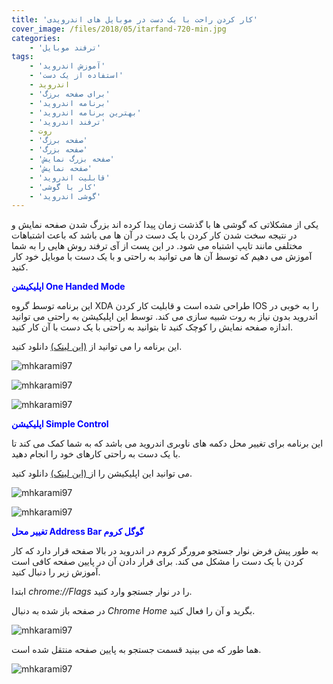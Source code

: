 ```yaml
---
title: 'کار کردن راحت با یک دست در موبایل های اندرویدی'
cover_image: /files/2018/05/itarfand-720-min.jpg
categories:
    - 'ترفند موبایل'
tags:
    - 'آموزش اندروید'
    - 'استفاده از یک دست'
    - اندروید
    - 'برای صفحه برزگ'
    - 'برنامه اندروید'
    - 'بهترین برنامه اندروید'
    - 'ترفند اندروید'
    - روت
    - 'صفحه برزگ'
    - 'صفحه بزرگ'
    - 'صفحه بزرگ نمایش'
    - 'صفحه نمایش'
    - 'قابلیت اندروید'
    - 'کار با گوشی'
    - 'گوشی اندروید'
---
```


یکی از مشکلاتی که گوشی ها با گذشت زمان پیدا کرده اند بزرگ شدن صفحه نمایش و در نتیجه سخت شدن کار کردن با یک دست در آن ها می باشد که باعث اشتباهات مختلفی مانند تایپ اشتباه می شود. در این پست از آی ترفند روش هایی را به شما آموزش می دهیم که توسط آن ها می توانید به راحتی و با یک دست با موبایل خود کار کنید.

<span style="color: #0000ff;">**اپلیکیشن One Handed Mode**</span>

این برنامه توسط گروه XDA طراحی شده است و قابلیت کار کردن IOS را به خوبی در اندروید بدون نیاز به روت شبیه سازی می کند. توسط این اپلیکیشن به راحتی می توانید اندازه صفحه نمایش را کوچک کنید تا بتوانید به راحتی با یک دست با آن کار کنید.

این برنامه را می توانید از [(این لینک)](https://play.google.com/store/apps/details?id=com.xda.onehandedmode) دانلود کنید.

![mhkarami97](/files/2018/05/itarfand-719-min.jpg)  

![mhkarami97](/files/2018/05/itarfand-718-min.jpg)  

![mhkarami97](/files/2018/05/itarfand-717-min.jpg)  

<span style="color: #0000ff;">**اپلیکیشن Simple Control**</span>

این برنامه برای تغییر محل دکمه های ناوبری اندروید می باشد که به شما کمک می کند تا با یک دست به راحتی کارهای خود را انجام دهید.

می توانید این اپلیکیشن را از[ (این لینک)](https://play.google.com/store/apps/details?id=ace.jun.simplecontrol) دانلود کنید.

![mhkarami97](/files/2018/05/itarfand-715-min.jpg)  

![mhkarami97](/files/2018/05/itarfand-716-min.jpg)  

<span style="color: #0000ff;">**تغییر محل Address Bar گوگل کروم**</span>

به طور پیش فرض نوار جستجو مرورگر کروم در اندروید در بالا صفحه قرار دارد که کار کردن با یک دست را مشکل می کند. برای قرار دادن آن در پایین صفحه کافی است آموزش زیر را دنبال کنید.

ابتدا *chrome://Flags* را در نوار جستجو وارد کنید.

در صفحه باز شده به دنبال *Chrome Home* بگرید و آن را فعال کنید.

![mhkarami97](/files/2018/05/itarfand-713-min.jpg)  

هما طور که می بینید قسمت جستجو به پایین صفحه منتقل شده است.

![mhkarami97](/files/2018/05/itarfand-714-min.jpg)  
